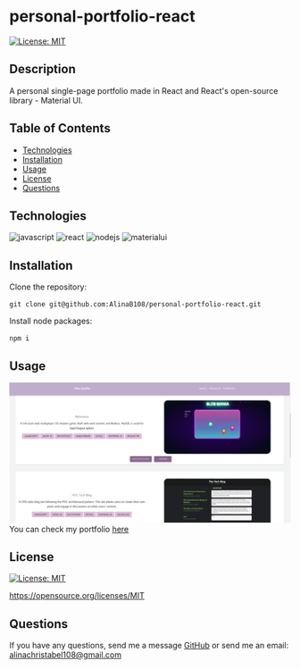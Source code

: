 # personal-portfolio-react

[![License: MIT](https://img.shields.io/badge/License-MIT-yellow.svg)](https://opensource.org/licenses/MIT)

## Description
A personal single-page portfolio made in React and React's open-source library - Material UI.

## Table of Contents
- [Technologies](#technologies)
- [Installation](#installation)
- [Usage](#usage)
- [License](#license)
- [Questions](#questions)

## Technologies
![javascript](https://img.shields.io/badge/JavaScript-F7DF1E?style=for-the-badge&logo=javascript&logoColor=black)
![react](https://img.shields.io/badge/React-20232A?style=for-the-badge&logo=react&logoColor=61DAFB)
![nodejs](https://img.shields.io/badge/Node.js-43853D?style=for-the-badge&logo=node.js&logoColor=white)
![materialui](https://img.shields.io/badge/Material--UI-0081CB?style=for-the-badge&logo=material-ui&logoColor=white)

## Installation
Clone the repository:
```
git clone git@github.com:AlinaB108/personal-portfolio-react.git
```
Install node packages:
```
npm i 
```

## Usage
![screenshot](./src/assets/images/site1.png)
You can check my portfolio [here](https://65029af75232ef16b2563390--effulgent-moxie-36c53c.netlify.app/)

## License
[![License: MIT](https://img.shields.io/badge/License-MIT-yellow.svg)](https://opensource.org/licenses/MIT)

https://opensource.org/licenses/MIT 
    
## Questions
If you have any questions, send me a message [GitHub](https://github.com/AlinaB108) or send me an email: [alinachristabel108@gmail.com](alinachristabel108@gmail.com)